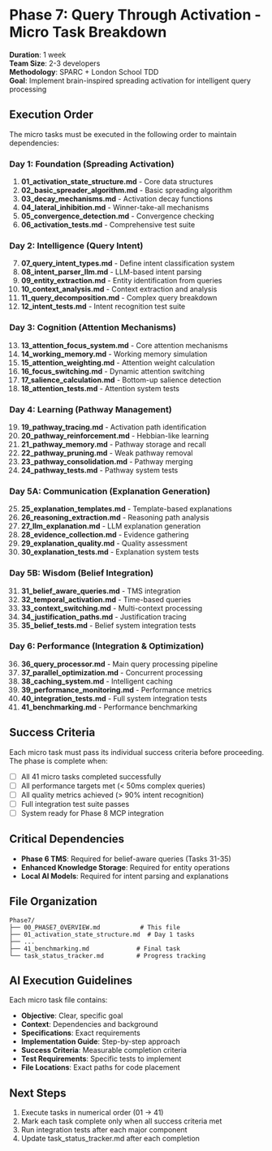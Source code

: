 # Phase 7: Query Through Activation - Micro Task Breakdown

**Duration**: 1 week  
**Team Size**: 2-3 developers  
**Methodology**: SPARC + London School TDD  
**Goal**: Implement brain-inspired spreading activation for intelligent query processing

## Execution Order

The micro tasks must be executed in the following order to maintain dependencies:

### Day 1: Foundation (Spreading Activation)
1. **01_activation_state_structure.md** - Core data structures
2. **02_basic_spreader_algorithm.md** - Basic spreading algorithm
3. **03_decay_mechanisms.md** - Activation decay functions
4. **04_lateral_inhibition.md** - Winner-take-all mechanisms
5. **05_convergence_detection.md** - Convergence checking
6. **06_activation_tests.md** - Comprehensive test suite

### Day 2: Intelligence (Query Intent)
7. **07_query_intent_types.md** - Define intent classification system
8. **08_intent_parser_llm.md** - LLM-based intent parsing
9. **09_entity_extraction.md** - Entity identification from queries
10. **10_context_analysis.md** - Context extraction and analysis
11. **11_query_decomposition.md** - Complex query breakdown
12. **12_intent_tests.md** - Intent recognition test suite

### Day 3: Cognition (Attention Mechanisms)
13. **13_attention_focus_system.md** - Core attention mechanisms
14. **14_working_memory.md** - Working memory simulation
15. **15_attention_weighting.md** - Attention weight calculation
16. **16_focus_switching.md** - Dynamic attention switching
17. **17_salience_calculation.md** - Bottom-up salience detection
18. **18_attention_tests.md** - Attention system tests

### Day 4: Learning (Pathway Management)
19. **19_pathway_tracing.md** - Activation path identification
20. **20_pathway_reinforcement.md** - Hebbian-like learning
21. **21_pathway_memory.md** - Pathway storage and recall
22. **22_pathway_pruning.md** - Weak pathway removal
23. **23_pathway_consolidation.md** - Pathway merging
24. **24_pathway_tests.md** - Pathway system tests

### Day 5A: Communication (Explanation Generation)
25. **25_explanation_templates.md** - Template-based explanations
26. **26_reasoning_extraction.md** - Reasoning path analysis
27. **27_llm_explanation.md** - LLM explanation generation
28. **28_evidence_collection.md** - Evidence gathering
29. **29_explanation_quality.md** - Quality assessment
30. **30_explanation_tests.md** - Explanation system tests

### Day 5B: Wisdom (Belief Integration)
31. **31_belief_aware_queries.md** - TMS integration
32. **32_temporal_activation.md** - Time-based queries
33. **33_context_switching.md** - Multi-context processing
34. **34_justification_paths.md** - Justification tracing
35. **35_belief_tests.md** - Belief system integration tests

### Day 6: Performance (Integration & Optimization)
36. **36_query_processor.md** - Main query processing pipeline
37. **37_parallel_optimization.md** - Concurrent processing
38. **38_caching_system.md** - Intelligent caching
39. **39_performance_monitoring.md** - Performance metrics
40. **40_integration_tests.md** - Full system integration tests
41. **41_benchmarking.md** - Performance benchmarking

## Success Criteria

Each micro task must pass its individual success criteria before proceeding. The phase is complete when:

- [ ] All 41 micro tasks completed successfully
- [ ] All performance targets met (< 50ms complex queries)
- [ ] All quality metrics achieved (> 90% intent recognition)
- [ ] Full integration test suite passes
- [ ] System ready for Phase 8 MCP integration

## Critical Dependencies

- **Phase 6 TMS**: Required for belief-aware queries (Tasks 31-35)
- **Enhanced Knowledge Storage**: Required for entity operations
- **Local AI Models**: Required for intent parsing and explanations

## File Organization

```
Phase7/
├── 00_PHASE7_OVERVIEW.md           # This file
├── 01_activation_state_structure.md  # Day 1 tasks
├── ...
├── 41_benchmarking.md             # Final task
└── task_status_tracker.md         # Progress tracking
```

## AI Execution Guidelines

Each micro task file contains:
- **Objective**: Clear, specific goal
- **Context**: Dependencies and background
- **Specifications**: Exact requirements
- **Implementation Guide**: Step-by-step approach
- **Success Criteria**: Measurable completion criteria
- **Test Requirements**: Specific tests to implement
- **File Locations**: Exact paths for code placement

## Next Steps

1. Execute tasks in numerical order (01 → 41)
2. Mark each task complete only when all success criteria met
3. Run integration tests after each major component
4. Update task_status_tracker.md after each completion